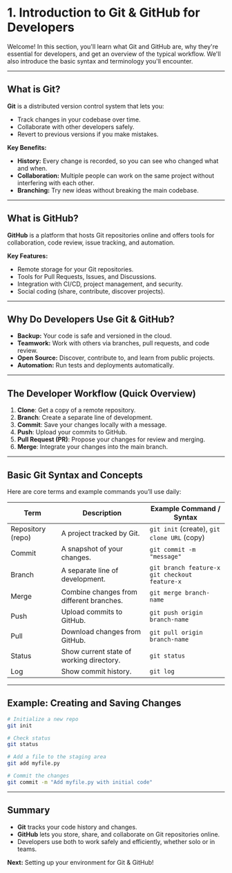 # 1. Introduction to Git & GitHub for Developers

Welcome! In this section, you'll learn what Git and GitHub are, why they're essential for developers, and get an overview of the typical workflow. We'll also introduce the basic syntax and terminology you'll encounter.

---

## What is Git?

**Git** is a distributed version control system that lets you:
- Track changes in your codebase over time.
- Collaborate with other developers safely.
- Revert to previous versions if you make mistakes.

**Key Benefits:**
- **History:** Every change is recorded, so you can see who changed what and when.
- **Collaboration:** Multiple people can work on the same project without interfering with each other.
- **Branching:** Try new ideas without breaking the main codebase.

---

## What is GitHub?

**GitHub** is a platform that hosts Git repositories online and offers tools for collaboration, code review, issue tracking, and automation.

**Key Features:**
- Remote storage for your Git repositories.
- Tools for Pull Requests, Issues, and Discussions.
- Integration with CI/CD, project management, and security.
- Social coding (share, contribute, discover projects).

---

## Why Do Developers Use Git & GitHub?

- **Backup:** Your code is safe and versioned in the cloud.
- **Teamwork:** Work with others via branches, pull requests, and code review.
- **Open Source:** Discover, contribute to, and learn from public projects.
- **Automation:** Run tests and deployments automatically.

---

## The Developer Workflow (Quick Overview)

1. **Clone**: Get a copy of a remote repository.
2. **Branch**: Create a separate line of development.
3. **Commit**: Save your changes locally with a message.
4. **Push**: Upload your commits to GitHub.
5. **Pull Request (PR)**: Propose your changes for review and merging.
6. **Merge**: Integrate your changes into the main branch.

---

## Basic Git Syntax and Concepts

Here are core terms and example commands you’ll use daily:

| Term          | Description                                    | Example Command / Syntax                   |
|---------------|------------------------------------------------|---------------------------------------------|
| Repository (repo) | A project tracked by Git.                    | `git init` (create), `git clone URL` (copy) |
| Commit        | A snapshot of your changes.                    | `git commit -m "message"`                   |
| Branch        | A separate line of development.                | `git branch feature-x`<br>`git checkout feature-x` |
| Merge         | Combine changes from different branches.        | `git merge branch-name`                     |
| Push          | Upload commits to GitHub.                      | `git push origin branch-name`               |
| Pull          | Download changes from GitHub.                  | `git pull origin branch-name`               |
| Status        | Show current state of working directory.       | `git status`                                |
| Log           | Show commit history.                           | `git log`                                   |

---

## Example: Creating and Saving Changes

```bash
# Initialize a new repo
git init

# Check status
git status

# Add a file to the staging area
git add myfile.py

# Commit the changes
git commit -m "Add myfile.py with initial code"
```

---

## Summary

- **Git** tracks your code history and changes.
- **GitHub** lets you store, share, and collaborate on Git repositories online.
- Developers use both to work safely and efficiently, whether solo or in teams.

**Next:** Setting up your environment for Git & GitHub!
